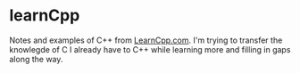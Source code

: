 # learnCpp
Notes and examples of C++ from [LearnCpp.com](http://www.learncpp.com/). I'm trying to transfer the knowlegde of C I already have to C++ while learning more and filling in gaps along the way.
